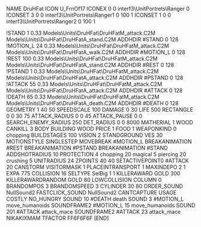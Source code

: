 NAME DruHFat
ICON U_FrnOf17
ICONEX 0 0 interf3\UnitPortrets\Ranger 0
ICONSET 3 0 0 interf3\UnitPortrets\Ranger1 0 100 1
ICONSET 1 0 0 interf3\UnitPortrets\Ranger2 0 100 1

!STAND          1 0.33  Models\Units\DruHFat\DruHFatM_attack.C2M Models\Units\DruHFat\DruHFatA_stand.C2M
ADDHDIR #STAND 0 128
!MOTION_L      24 0.33  Models\Units\DruHFat\DruHFatM_attack.C2M Models\Units\DruHFat\DruHFatA_walk.C2M
ADDHDIR #MOTION_L 0 128
!REST          100 0.33  Models\Units\DruHFat\DruHFatM_attack.C2M Models\Units\DruHFat\DruHFatA_stand.C2M
ADDHDIR #REST 0 128
!PSTAND        1  0.33  Models\Units\DruHFat\DruHFatM_attack.C2M Models\Units\DruHFat\DruHFatA_attack.C2M
ADDHDIR #PSTAND 0 128 
!ATTACK        55 0.33  Models\Units\DruHFat\DruHFatM_attack.C2M Models\Units\DruHFat\DruHFatA_attack.C2M
ADDHDIR #ATTACK 0 128
!DEATH         65 0.33  Models\Units\DruHFat\DruHFatM_attack.C2M Models\Units\DruHFat\DruHFatA_death.C2M
ADDHDIR #DEATH 0 128
GEOMETRY 1 40 50
SPEEDSCALE 100
DAMAGE   0 30
LIFE     500
RECTANGLE 0 0 30 75
ATTACK_RADIUS 0 0 45
ATTACK_PAUSE 0 0
SEARCH_ENEMY_RADIUS 250
DET_RADIUS 0 0 8000
MATHERIAL 1 WOOD
CANKILL 3 BODY BUILDING WOOD
PRICE 1 FOOD 1
WEAPONKIND 0 chopping
BUILDSTAGES 100
VISION 2
STANDGROUND
VES 30
MOTIONSTYLE SINGLESTEP
MOVEBREAK #MOTION_L
BREAKANIMATION #REST
BREAKANIMATION #PSTAND
BREAKANIMATION #STAND
ADDSHOTRADIUS 10
PROTECTION 4 chopping 20 magical 5 piercing 20 crushing 5
UNITRADIUS 24
ZPOINTS 40 40
SETACTIVEPOINT0 #ATTACK 20
CANSTORM
VISITORMASK 1
PLACEINTRANSPORT 1
MAXINDEPO 2 1
EXPA 775 
COLLISION 16
SELTYPE SelBig 1 1
KILLERAWARD             GOLD 300
KILLERAWARDRANDOM       GOLD 80
LOWCOLLISION
COLUMN 0
BRANDOMPOS 3
BRANDOMSPEED 3
CYLINDER 30 80
ORDER_SOUND NullSound2
FASTCLICK_SOUND NullSound2
CANTCAPTURE
USAGE COSTLY
NO_HUNGRY
SOUND 10 #DEATH death
SOUND 3 #MOTION_L move_humanoids
SOUNDFRAME2 #MOTION_L 15 move_humanoids
SOUND 201 #ATTACK attack_mace
SOUNDFRAME2 #ATTACK 23 attack_mace
NIKAKIXMAM
TFACTOR FF6F6F6F
[END]

